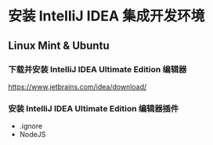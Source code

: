 # 安装 IntelliJ IDEA 集成开发环境

## Linux Mint & Ubuntu

### 下载并安装 IntelliJ IDEA Ultimate Edition 编辑器

https://www.jetbrains.com/idea/download/

### 安装 IntelliJ IDEA Ultimate Edition 编辑器插件
- .ignore
- NodeJS
